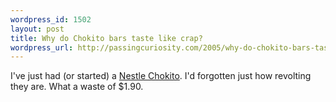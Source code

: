```yaml
--- 
wordpress_id: 1502
layout: post
title: Why do Chokito bars taste like crap?
wordpress_url: http://passingcuriosity.com/2005/why-do-chokito-bars-taste-like-crap/
---
```

I've just had (or started) a <a href="http://www.nestle.ch/fr/pro/cat/details.aspx?catid=10&amp;groid=11&amp;sprid=429">Nestle Chokito</a>. I'd forgotten just how revolting they are. What a waste of $1.90.

